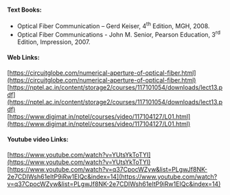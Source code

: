 #### Text Books:

*   Optical Fiber Communication – Gerd Keiser, 4<sup>th</sup> Edition, MGH, 2008.  
*   Optical Fiber Communications - John M. Senior, Pearson Education, 3<sup>rd</sup> Edition, Impression, 2007.  

  

#### Web Links:

[https://circuitglobe.com/numerical-aperture-of-optical-fiber.html](https://circuitglobe.com/numerical-aperture-of-optical-fiber.html)  
[https://nptel.ac.in/content/storage2/courses/117101054/downloads/lect13.pdf](https://nptel.ac.in/content/storage2/courses/117101054/downloads/lect13.pdf)  
[https://www.digimat.in/nptel/courses/video/117104127/L01.html](https://www.digimat.in/nptel/courses/video/117104127/L01.html)

  

#### Youtube video Links:

[https://www.youtube.com/watch?v=YUtsYkToTYI](https://www.youtube.com/watch?v=YUtsYkToTYI)  
[https://www.youtube.com/watch?v=q37CpocWZyw&list=PLgwJf8NK-2e7CDIWsh61eItP9iRw1EIQc&index=14](https://www.youtube.com/watch?v=q37CpocWZyw&list=PLgwJf8NK-2e7CDIWsh61eItP9iRw1EIQc&index=14)
